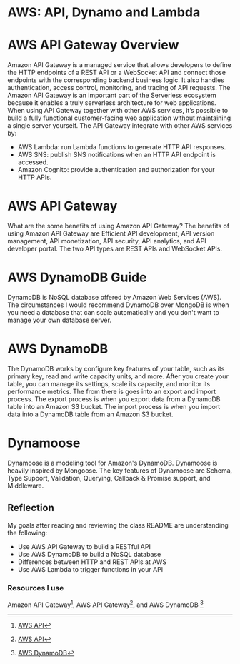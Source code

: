 # AWS: API, Dynamo and Lambda

# AWS API Gateway Overview

Amazon API Gateway is a managed service that allows developers to define the HTTP endpoints of a REST API or a WebSocket API and connect those endpoints with the corresponding backend business logic. It also handles authentication, access control, monitoring, and tracing of API requests. The Amazon API Gateway is an important part of the Serverless ecosystem because it enables a truly serverless architecture for web applications. When using API Gateway together with other AWS services, it’s possible to build a fully functional customer-facing web application without maintaining a single server yourself.
The API Gateway integrate with other AWS services by:

- AWS Lambda: run Lambda functions to generate HTTP API responses.
- AWS SNS: publish SNS notifications when an HTTP API endpoint is accessed.
- Amazon Cognito: provide authentication and authorization for your HTTP APIs.

# AWS API Gateway

What are the some benefits of using Amazon API Gateway?
The benefits of using Amazon API Gateway are Efficient API development, API version management, API monetization, API security, API analytics, and API developer portal. The two API types are REST APIs and WebSocket APIs.

# AWS DynamoDB Guide

DynamoDB is NoSQL database offered by Amazon Web Services (AWS). The circumstances I would recommend DynamoDB over MongoDB is when you need a database that can scale automatically and you don't want to manage your own database server.

# AWS DynamoDB

The DynamoDB works by configure key features of your table, such as its primary key, read and write capacity units, and more. After you create your table, you can manage its settings, scale its capacity, and monitor its performance metrics. The from there is goes into an export and import process. The export process is when you export data from a DynamoDB table into an Amazon S3 bucket. The import process is when you import data into a DynamoDB table from an Amazon S3 bucket.

# Dynamoose

Dynamoose is a modeling tool for Amazon's DynamoDB. Dynamoose is heavily inspired by Mongoose.
The key features of Dynamoose are Schema, Type Support, Validation, Querying, Callback & Promise support, and Middleware.

## Reflection

My goals after reading and reviewing the class README are understanding the following:

- Use AWS API Gateway to build a RESTful API
- Use AWS DynamoDB to build a NoSQL database
- Differences between HTTP and REST APIs at AWS
- Use AWS Lambda to trigger functions in your API

### Resources I use

Amazon API Gateway[^1], AWS API Gateway[^2], and AWS DynamoDB [^3]

[^1]: [AWS API](https://www.serverless.com/guides/amazon-api-gateway)
[^2]: [AWS API](https://aws.amazon.com/api-gateway/)
[^3]: [AWS DynamoDB](https://www.dynamodbguide.com/what-is-dynamo-db/)
